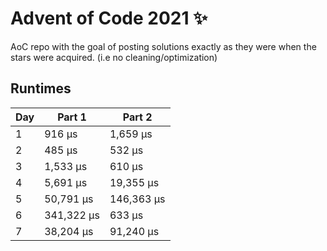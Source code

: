 # Advent of Code 2021 ✨

AoC repo with the goal of posting solutions exactly as they were when the stars were acquired. (i.e no cleaning/optimization)

## Runtimes
|   Day | Part 1     | Part 2     |
|-------|------------|------------|
|     1 | 916 µs     | 1,659 µs   |
|     2 | 485 µs     | 532 µs     |
|     3 | 1,533 µs   | 610 µs     |
|     4 | 5,691 µs   | 19,355 µs  |
|     5 | 50,791 µs  | 146,363 µs |
|     6 | 341,322 µs | 633 µs     |
|     7 | 38,204 µs  | 91,240 µs  |